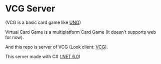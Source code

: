 # VCG Server
  (VCG is a basic card game like [UNO](https://www.letsplayuno.com/))

  Virtual Card Game is a multiplatform Card Game (It doesn't supports web for now).

  And this repo is server of VCG (Look client: [VCG](https://github.com/OFN01/VCG)).

  This server made with C# ([.NET 6.0](https://dotnet.microsoft.com/en-us/download/dotnet/6.0))